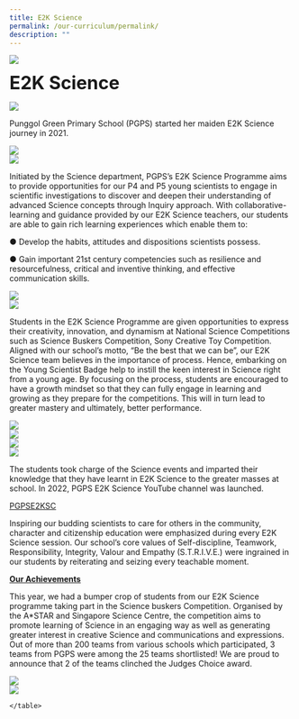```yaml
---
title: E2K Science
permalink: /our-curriculum/permalink/
description: ""
---
```

![](/images/sub-banner.jpg)

**<font size=6>E2K Science</font>**

![](/images/E2K_Logo.jpg)

Punggol Green Primary School (PGPS) started her maiden E2K Science journey in 2021.

![](/images/E2K_01.jpg)
<br>
![](/images/E2K_02.jpg)

 
Initiated by the Science department, PGPS’s E2K Science Programme aims to provide opportunities for our P4 and P5 young scientists to engage in scientific investigations to discover and deepen their understanding of advanced Science concepts through Inquiry approach. With collaborative-learning and guidance provided by our E2K Science teachers, our students are able to gain rich learning experiences which enable them to:  

● Develop the habits, attitudes and dispositions scientists possess.

● Gain important 21st century competencies such as resilience and resourcefulness, critical and inventive thinking, and effective communication skills.
			
 ![](/images/E2K_03.jpg)
<br>
 ![](/images/E2K_04.jpg)
	
Students in the E2K Science Programme are given opportunities to express their creativity, innovation, and dynamism at National Science Competitions such as Science Buskers Competition, Sony Creative Toy Competition.  Aligned with our school’s motto, “Be the best that we can be”, our E2K Science team believes in the importance of process. Hence, embarking on the Young Scientist Badge help to instill the keen interest in Science right from a young age. By focusing on the process, students are encouraged to have a growth mindset so that they can fully engage in learning and growing as they prepare for the competitions. This will in turn lead to greater mastery and ultimately, better performance.
			
![](/images/E2K_05.jpg)
	<br>
![](/images/E2K_06.jpg)
	<br>
![](/images/E2K_07.jpg)
	<br>
![](/images/E2K_08.jpg)
	

The students took charge of the Science events and imparted their knowledge that they have learnt in E2K Science to the greater masses at school. In 2022, PGPS E2K Science YouTube channel was launched.

[PGPSE2KSC](https://www.youtube.com/channel/UCd5MBo0wkVcbB6Mn-ewtlDg/videos)

Inspiring our budding scientists to care for others in the community, character and citizenship education were emphasized during every E2K Science session. Our school’s core values of Self-discipline, Teamwork, Responsibility, Integrity, Valour and Empathy (S.T.R.I.V.E.) were ingrained in our students by reiterating and seizing every teachable moment.

**<u>Our Achievements</u>**

This year, we had a bumper crop of students from our E2K Science programme taking part in the Science buskers Competition. Organised by the A\*STAR and Singapore Science Centre, the competition aims to promote learning of Science in an engaging way as well as generating greater interest in creative Science and communications and expressions. Out of more than 200 teams from various schools which participated, 3 teams from PGPS were among the 25 teams shortlisted! We are proud to announce that 2 of the teams clinched the Judges Choice award.

 ![](/images/E2K_09.jpg)
	<br>
 ![](/images/E2K_10.jpg)
	
	</table>